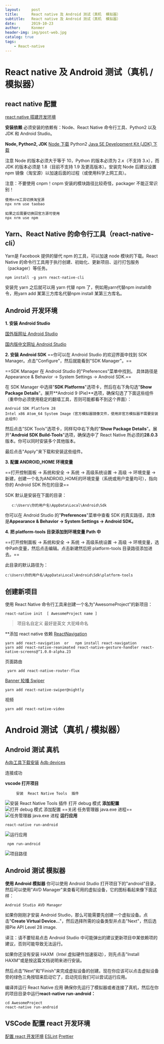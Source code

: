 ```yaml
---
layout:     post
title:      React native 及 Android 测试（真机  模拟器）
subtitle:   React native 及 Android 测试（真机  模拟器）
date:       2019-10-23
author:     Konmer
header-img: img/post-web.jpg
catalog: true
tags:
    - React-native
---
```


# React native 及  Android 测试（真机 / 模拟器）

##  react native 配置 
   [ react native 搭建开发环境](https://reactnative.cn/docs/getting-started/)

**安装依赖**
    必须安装的依赖有：Node、React Native 命令行工具、Python2 以及 JDK 和 Android Studio。

**Node, Python2, JDK**
     [Node  下载](http://nodejs.cn/)
     Python2
     [Java SE Development Kit (JDK) 下载](https://www.oracle.com/technetwork/java/javase/downloads/jdk8-downloads-2133151.html)

   注意 Node 的版本必须大于等于 10，Python 的版本必须为 2.x（不支持 3.x），而 JDK 的版本必须是 1.8（目前不支持 1.9 及更高版本）。安装完 Node 后建议设置 npm 镜像（淘宝源）以加速后面的过程（或使用科学上网工具）。

   注意：不要使用 cnpm！cnpm 安装的模块路径比较奇怪，packager 不能正常识别！

	使用nrm工具切换淘宝源
	npx nrm use taobao
	
	如果之后需要切换回官方源可使用 
	npx nrm use npm


## Yarn、React Native 的命令行工具（react-native-cli）

   Yarn是 Facebook 提供的替代 npm 的工具，可以加速 node 模块的下载。React Native 的命令行工具用于执行创建、初始化、更新项目、运行打包服务（packager）等任务。

    npm install -g yarn react-native-cli

   安装完 yarn 之后就可以用 yarn 代替 npm 了，例如用yarn代替npm install命令，用yarn add 某第三方库名代替npm install 某第三方库名。


## Android 开发环境

**1. 安装 Android Studio**

   [国外版网址 Android Studio](https://developer.android.google.cn/studio/) 

   [国内版中文网址 Android Studio](http://www.android-studio.org/)

**2. 安装 Android SDK**
  ==你可以在 Android Studio 的欢迎界面中找到 SDK Manager。点击"Configure"，然后就能看到"SDK Manager"。==

==SDK Manager  在 Android Studio 的"Preferences"菜单中找到。 具体路径是Appearance & Behavior → System Settings → Android SDK.==

在 SDK Manager 中选择"**SDK Platforms**"选项卡，然后在右下角勾选"**Show Package Details**"。展开**Android 9 (Pie)**选项，确保勾选了下面这些组件（重申你必须使用稳定的翻墙工具，否则可能都看不到这个界面）：

	Android SDK Platform 28
	Intel x86 Atom_64 System Image（官方模拟器镜像文件，使用非官方模拟器不需要安装此组件）

然后点击"SDK Tools"选项卡，同样勾中右下角的"**Show Package Details**"。展开"**Android SDK Build-Tools**"选项，确保选中了 React Native 所必须的**28.0.3**版本。你可以同时安装多个其他版本。

最后点击"Apply"来下载和安装这些组件。

**3. 配置 ANDROID_HOME 环境变量**

==打开控制面板 -> 系统和安全 -> 系统 -> 高级系统设置 -> 高级 -> 环境变量 -> 新建，创建一个名为ANDROID_HOME的环境变量（系统或用户变量均可），指向你的 Android SDK 所在的目录==

SDK 默认是安装在下面的目录：

       c:\Users\你的用户名\AppData\Local\Android\Sdk
你可以在 Android Studio 的"**Preferences**"菜单中查看 SDK 的真实路径，具体是**Appearance & Behavior → System Settings → Android SDK。**

**4. 把 platform-tools 目录添加到环境变量 Path 中**

==打开控制面板 -> 系统和安全 -> 系统 -> 高级系统设置 -> 高级 -> 环境变量，选中Path变量，然后点击编辑。点击新建然后把 platform-tools 目录路径添加进去。==

此目录的默认路径为：

    c:\Users\你的用户名\AppData\Local\Android\Sdk\platform-tools

## 创建新项目

使用 React Native 命令行工具来创建一个名为"AwesomeProject"的新项目：

    react-native init  [ AwesomeProject name ]

>项目名自定义 最好是英文 大驼峰命名

**添加 react native 依赖
[ReactNavigation](https://reactnavigation.org/docs/zh-Hans/getting-started.html)

	yarn add react-navigation  or   npm install react-navigation
	yarn add react-native-reanimated react-native-gesture-handler react-native-screens@^1.0.0-alpha.23

页面路由 
    
     yarn add react-native-router-flux

[Banner 轮播 Swiper](https://github.com/leecade/react-native-swiper)

    yarn add react-native-swiper@nightly

视频

    yarn add react-native-video

# Android 测试（真机 / 模拟器）

## Android 测试 真机
[Adb工具下载安装](https://www.jianshu.com/p/7c0a6da594c8)
 [Adb devices](https://jingyan.baidu.com/article/ce4366494962083773afd3d0.html)

 连接成功 

 **vscode 打开项目** 

         安装  React Native Tools  插件


 ![安装  React Native Tools  插件](https://img-blog.csdnimg.cn/2019102322023175.png?x-oss-process=image/watermark,type_ZmFuZ3poZW5naGVpdGk,shadow_10,text_aHR0cHM6Ly9ibG9nLmNzZG4ubmV0L3dlaXhpbl80NDY2NjExNg==,size_16,color_FFFFFF,t_70)
         打开 debug 模式  **添加配置**
![打开 debug 模式  **添加配置**](https://img-blog.csdnimg.cn/20191023220321699.png?x-oss-process=image/watermark,type_ZmFuZ3poZW5naGVpdGk,shadow_10,text_aHR0cHM6Ly9ibG9nLmNzZG4ubmV0L3dlaXhpbl80NDY2NjExNg==,size_16,color_FFFFFF,t_70)
==关闭 任务管理器 java.exe 进程==
![任务管理器 java.exe 进程](https://img-blog.csdnimg.cn/20191023220638188.png?x-oss-process=image/watermark,type_ZmFuZ3poZW5naGVpdGk,shadow_10,text_aHR0cHM6Ly9ibG9nLmNzZG4ubmV0L3dlaXhpbl80NDY2NjExNg==,size_16,color_FFFFFF,t_70)
**运行应用**

    react-native run-android
![运行应用](https://img-blog.csdnimg.cn/20191023220730349.png?x-oss-process=image/watermark,type_ZmFuZ3poZW5naGVpdGk,shadow_10,text_aHR0cHM6Ly9ibG9nLmNzZG4ubmV0L3dlaXhpbl80NDY2NjExNg==,size_16,color_FFFFFF,t_70)
       
     npm run-android
![项目路径](https://img-blog.csdnimg.cn/20191023220933422.png?x-oss-process=image/watermark,type_ZmFuZ3poZW5naGVpdGk,shadow_10,text_aHR0cHM6Ly9ibG9nLmNzZG4ubmV0L3dlaXhpbl80NDY2NjExNg==,size_16,color_FFFFFF,t_70)

## Android 测试 模拟器
**使用 Android 模拟器**
你可以使用 Android Studio 打开项目下的"android"目录，然后可以使用"AVD Manager"来查看可用的虚拟设备，它的图标看起来像下面这样：

    Android Studio AVD Manager

如果你刚刚才安装 Android Studio，那么可能需要先创建一个虚拟设备。点击"**Create Virtual Device..**."，然后选择所需的设备类型并点击"Next"，然后选择Pie API Level 28 image.

译注：请不要轻易点击 Android Studio 中可能弹出的建议更新项目中某依赖项的建议，否则可能导致无法运行。

如果你还没有安装 HAXM（Intel 虚拟硬件加速驱动），则先点击"Install HAXM"或是按这篇文档说明来进行安装。

然后点击"Next"和"Finish"来完成虚拟设备的创建。现在你应该可以点击虚拟设备旁的绿色三角按钮来启动它了，启动完后我们可以尝试运行应用。

编译并运行 React Native 应用
确保你先运行了模拟器或者连接了真机，然后在你的项目目录中运行**react-native run-android：**

	cd AwesomeProject
	react-native run-android

## VSCode 配置 react 开发环境
[配置 react 开发环境](https://xiaogliu.github.io/2017/12/26/develop-react-using-vscode/)
[ESLint](https://marketplace.visualstudio.com/items?itemName=dbaeumer.vscode-eslint)
[Prettier](https://marketplace.visualstudio.com/items?itemName=esbenp.prettier-vscode)